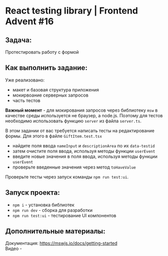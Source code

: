 # React testing library | Frontend Advent #16

## Задача:
Протестировать работу с формой

## Как выполнить задание:

Уже реализовано:

- макет и базовая структура приложения 
- мокирвоание серверных запросов
- часть тестов

**Важный момент** - для мокирования запросов через библиотеку `msw` в качестве среды используется не браузер, а node.js. Поэтому для тестов необходимо использовать функцию `server` из файла `server.ts`.

В этом задании от вас требуется написать тесты на редактирование формы. 
Для этого в файле `GiftItem.test.tsx`
- найдите поля ввода `nameInput` и `descriptionArea` по их `data-testid`
- затем очистите поля ввода, используя методы функции `userEvent`
- введите новые значения в поля ввода, используя методы функции `userEvent`
- проверьте введенные значения через метод `toHaveValue`


Проверьте тесты через запуск команды `npm run test:ui`.

## Запуск проекта:
* `npm i` - установка библиотек
* `npm run dev` - сборка для разработки
* `npm run test:ui` - тестирование UI компонентов

## Дополнительные материалы:
Документация: https://mswjs.io/docs/getting-started  
Видео - 
